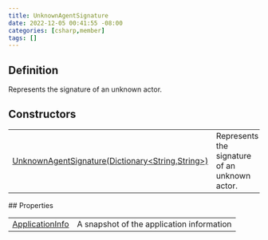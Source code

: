```yaml
---
title: UnknownAgentSignature
date: 2022-12-05 00:41:55 -08:00
categories: [csharp,member]
tags: []
---
```


## Definition

Represents the signature of an unknown actor.

## Constructors
<table><tr><td><!--/posts/csharp.member.entitydb.common.agents.unknownagentsignature-.ctor#.../--><a href='#'>UnknownAgentSignature(Dictionary&lt;String,String&gt;)</a></td><td>
Represents the signature of an unknown actor.
</td></tr></table>
## Properties
<table><tr><td><!--/posts/csharp.member.entitydb.common.agents.unknownagentsignature.applicationinfo/--><a href='#'>ApplicationInfo</a></td><td>A snapshot of the application information</td></tr></table>
